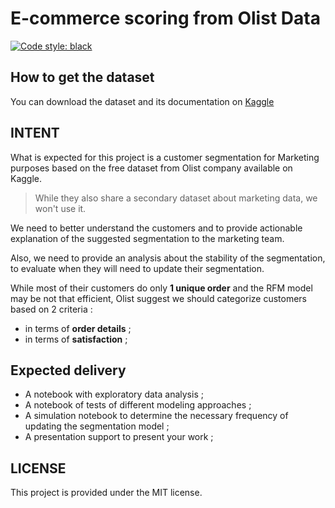 # E-commerce scoring from Olist Data

[![Code style: black](https://img.shields.io/badge/code%20style-black-000000.svg)](https://github.com/psf/black)

## How to get the dataset

You can download the dataset and its documentation on [Kaggle](https://www.kaggle.com/olistbr/brazilian-ecommerce)

## INTENT

What is expected for this project is a customer segmentation for Marketing purposes based on the free dataset from Olist company available on Kaggle.

> While they also share a secondary dataset about marketing data, we won't use it.

We need to better understand the customers and to provide actionable explanation of the suggested segmentation to the marketing team.

Also, we need to provide an analysis about the stability of the segmentation, to evaluate when they will need to update their segmentation.

While most of their customers do only **1 unique order** and the RFM model may be not that efficient, Olist suggest we should categorize customers based on 2 criteria :

* in terms of **order details** ;
* in terms of **satisfaction** ;

## Expected delivery

* A notebook with exploratory data analysis ;
* A notebook of tests of different modeling approaches ;
* A simulation notebook to determine the necessary frequency of updating the segmentation model ;
* A presentation support to present your work ;

## LICENSE

This project is provided under the MIT license.
